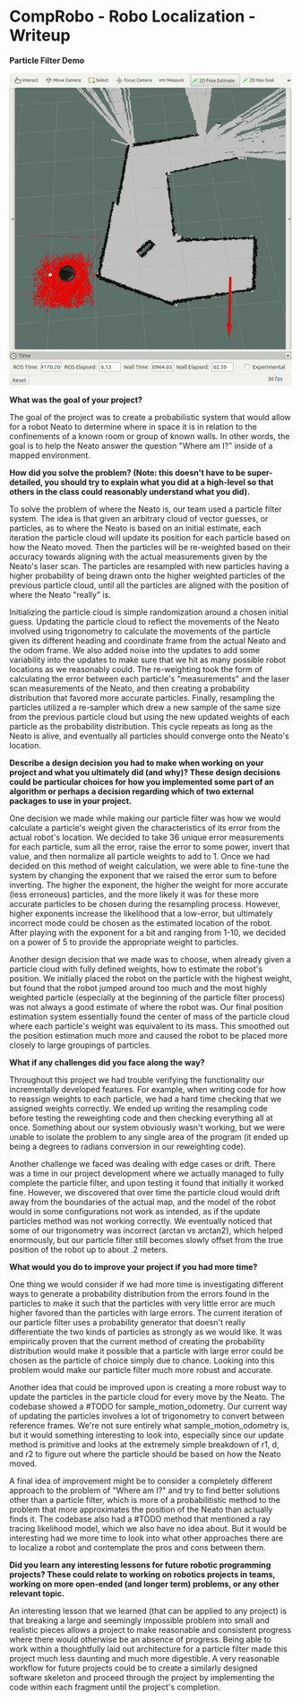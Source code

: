 # CompRobo - Robo Localization - Writeup

**Particle Filter Demo**

![Particle Filter Demo](https://github.com/kzhang8850/robot_localization_2017/blob/master/my_localizer/particle_filter_demo.gif "Particle Filter Demo")

**What was the goal of your project?**

The goal of the project was to create a probabilistic system that would allow for a robot Neato to determine where in space it is in relation to the confinements of a known room or group of known walls. In other words, the goal is to help the Neato answer the question "Where am I?" inside of a mapped environment.

**How did you solve the problem? (Note: this doesn't have to be super-detailed, you should try to explain what you did at a high-level so that others in the class could reasonably understand what you did).**

To solve the problem of where the Neato is, our team used a particle filter system. The idea is that given an arbitrary cloud of vector guesses, or particles, as to where the Neato is based on an initial estimate, each iteration the particle cloud will update its position for each particle based on how the Neato moved. Then the particles will be re-weighted based on their accuracy towards aligning with the actual measurements given by the Neato's laser scan. The particles are resampled with new particles having a higher probability of being drawn onto the  higher weighted particles of the previous particle cloud, until all the particles are aligned with the position of where the Neato "really" is.

Initializing the particle cloud is simple randomization around a chosen initial guess. Updating the particle cloud to reflect the movements of the Neato involved using trigonometry to calculate the movements of the particle given its different heading and coordinate frame from the actual Neato and the odom frame. We also added noise into the updates to add some variability into the updates to make sure that we hit as many possible robot locations as we reasonably could. The re-weighting took the form of calculating the error between each particle's "measurements" and the laser scan measurements of the Neato, and then creating a probability distribution that favored more accurate particles. Finally, resampling the particles utilized a re-sampler which drew a new sample of the same size from the previous particle cloud but using the new updated weights of each particle as the probability distribution. This cycle repeats as long as the Neato is alive, and eventually all particles should converge onto the Neato's location.

**Describe a design decision you had to make when working on your project and what you ultimately did (and why)? These design decisions could be particular choices for how you implemented some part of an algorithm or perhaps a decision regarding which of two external packages to use in your project.**

One decision we made while making our particle filter was how we would calculate a particle's weight given the characteristics of its error from the actual robot's location. We decided to take 36 unique error measurements for each particle, sum all the error, raise the error to some power, invert that value, and then normalize all particle weights to add to 1. Once we had decided on this method of weight calculation, we were able to fine-tune the system by changing the exponent that we raised the error sum to before inverting. The higher the exponent, the higher the weight for more accurate (less erroneous) particles, and the more likely it was for these more accurate particles to be chosen during the resampling process. However, higher exponents increase the likelihood that a low-error, but ultimately incorrect mode could be chosen as the estimated location of the robot. After playing with the exponent for a bit and ranging from 1-10, we decided on a power of 5 to provide the appropriate weight to particles. 

Another design decision that we made was to choose, when already given a particle cloud with fully defined weights, how to estimate the robot's position. We initially placed the robot on the particle with the highest weight, but found that the robot jumped around too much and the most highly weighted particle (especially at the beginning of the particle filter process) was not always a good estimate of where the robot was. Our final position estimation system essentially found the center of mass of the particle cloud where each particle's weight was equivalent to its mass. This smoothed out the position estimation much more and caused the robot to be placed more closely to large groupings of particles.

**What if any challenges did you face along the way?**

Throughout this project we had trouble verifying the functionality our incrementally developed features. For example, when writing code for how to reassign weights to each particle, we had a hard time checking that we assigned weights correctly. We ended up writing the resampling code before testing the reweighting code and then checking everything all at once. Something about our system obviously wasn't working, but we were unable to isolate the problem to any single area of the program (it ended up being a degrees to radians conversion in our reweighting code).

Another challenge we faced was dealing with edge cases or drift. There was a time in our project development where we actually managed to fully complete the particle filter, and upon testing it found that initially it worked fine. However, we discovered that over time the particle cloud would drift away from the boundaries of the actual map, and the model of the robot would in some configurations not work as intended, as if the update particles method was not working correctly. We eventually noticed that some of our trigonometry was incorrect (arctan vs arctan2), which helped enormously, but our particle filter still becomes slowly offset from the true position of the robot up to about .2 meters.

**What would you do to improve your project if you had more time?**

One thing we would consider if we had more time is investigating different ways to generate a probability distribution from the errors found in the particles to make it such that the particles with very little error are much higher favored than the particles with large errors. The current iteration of our particle filter uses a probability generator that doesn't really differentiate the two kinds of particles as strongly as we would like. It was empirically proven that the current method of creating the probability distribution would make it possible that a particle with large error could be chosen as the particle of choice simply due to chance. Looking into this problem would make our particle filter much more robust and accurate.

Another idea that could be improved upon is creating a more robust way to update the particles in the particle cloud for every move by the Neato. The codebase showed a #TODO for sample_motion_odometry. Our current way of updating the particles involves a lot of trigonometry to convert between reference frames. We're not sure entirely what sample_motion_odometry is, but it would something interesting to look into, especially since our update method is primitive and looks at the extremely simple breakdown of r1, d, and r2 to figure out where the particle should be based on how the Neato moved.

A final idea of improvement might be to consider a completely different approach to the problem of "Where am I?" and try to find better solutions other than a particle filter, which is more of a probabilitistic method to the problem that more approximates the position of the Neato than actually finds it. The codebase also had a #TODO method that mentioned a ray tracing likelihood model, which we also have no idea about. But it would be interesting had we more time to look into what other approaches there are to localize a robot and contemplate the pros and cons between them.

**Did you learn any interesting lessons for future robotic programming projects? These could relate to working on robotics projects in teams, working on more open-ended (and longer term) problems, or any other relevant topic.**

An interesting lesson that we learned (that can be applied to any project) is that breaking a large and seemingly impossible problem into small and realistic pieces allows a project to make reasonable and consistent progress where there would otherwise be an absence of progress. Being able to work within a thoughtfully laid out architecture for a particle filter made this project much less daunting and much more digestible. A very reasonable workflow for future projects could be to create a similarly designed software skeleton and proceed through the project by implementing the code within each fragment until the project's completion.
